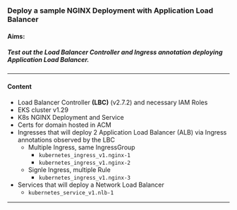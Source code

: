 ### Deploy a sample NGINX Deployment with Application Load Balancer
#### Aims:
##### Test out the Load Balancer Controller and Ingress annotation deploying Application Load Balancer.
---
#### Content
- Load Balancer Controller **(LBC)** (v2.7.2) and necessary IAM Roles
- EKS cluster v1.29
- K8s NGINX Deployment and Service
- Certs for domain hosted in ACM
- Ingresses that will deploy 2 Application Load Balancer (ALB) via Ingress annotations observed by the LBC
  - Multiple Ingress, same IngressGroup
    - `kubernetes_ingress_v1.nginx-1`
    - `kubernetes_ingress_v1.nginx-2` 
  - Signle Ingress, multiple Rule
    - `kubernetes_ingress_v1.nginx-3`
- Services that will deploy a Network Load Balancer
  - `kubernetes_service_v1.nlb-1`
---
